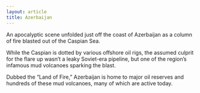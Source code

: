 ```yaml
---
layout: article
title: Azerbaijan
---
```

An apocalyptic scene unfolded just off the coast of Azerbaijan as a column of fire blasted out of the Caspian Sea.

While the Caspian is dotted by various offshore oil rigs, the assumed culprit for the flare up wasn’t a leaky Soviet-era pipeline, but one of the region’s infamous mud volcanoes sparking the blast.

Dubbed the “Land of Fire,” Azerbaijan is home to major oil reserves and hundreds of these mud volcanoes, many of which are active today.